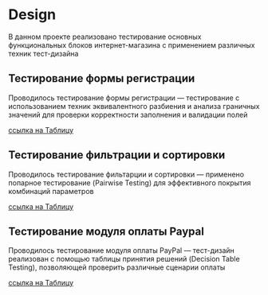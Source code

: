 # Design
В данном проекте реализовано тестирование основных функциональных блоков интернет-магазина с применением различных техник тест-дизайна

## Тестирование формы регистрации
Проводилось тестирование формы регистрации — тестирование с использованием техник эквивалентного разбиения и анализа граничных значений для проверки корректности заполнения и валидации полей

[ссылка на Таблицу](https://docs.google.com/spreadsheets/d/1lSJ61eL_vxF0uGFSIY7g40Sy5FTb8fWlbNmOV08bqWM/edit?gid=0#gid=0)

## Тестирование фильтрации и сортировки
Проводилось тестирование фильтарции и сортировки — применено попарное тестирование (Pairwise Testing) для эффективного покрытия комбинаций параметров

[ссылка на Таблицу](https://docs.google.com/spreadsheets/d/1E0qOilnl_pTSAT5d0nGblcCF1q6vymaurHa29MLlcYY/edit?gid=0#gid=0)

## Тестирование модуля оплаты Paypal
Проводилось тестирование модуля оплаты PayPal — тест-дизайн реализован с помощью таблицы принятия решений (Decision Table Testing), позволяющей проверить различные сценарии оплаты

[ссылка на Таблицу](https://docs.google.com/spreadsheets/d/1HgyrB8WMH1OE2Z4pjCeEOdPfqdB1E_KY_d9zixEoXWY/edit?gid=0#gid=0)
